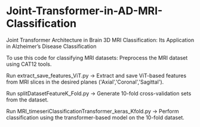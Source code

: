 # Joint-Transformer-in-AD-MRI-Classification
Joint Transformer Architecture in Brain 3D MRI Classification: Its Application in Alzheimer’s Disease Classification

To use this code for classifying MRI datasets:
Preprocess the MRI dataset using CAT12 tools.

Run extract_save_features_ViT.py
→ Extract and save ViT-based features from MRI slices in the desired planes ('Axial','Coronal','Sagittal').

Run splitDatasetFeatureK_Fold.py
→ Generate 10-fold cross-validation sets from the dataset.

Run MRI_timeseriClassificationTransformer_keras_Kfold.py
→ Perform classification using the transformer-based model on the 10-fold dataset.


